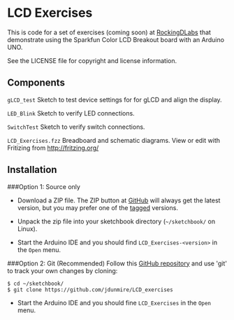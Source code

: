 LCD Exercises
=============
This is code for a set of exercises (coming soon) at
[RockingDLabs](http://rockingdlabs.dunmire.org) that demonstrate using
the Sparkfun Color LCD Breakout board with an Arduino UNO.

See the LICENSE file for copyright and license information.


Components
--------
`gLCD_test`
  Sketch to test device settings for for gLCD and align the display.

`LED_Blink`
  Sketch to verify LED connections.
    
`SwitchTest`
    Sketch to verify switch connections.

`LCD_Exercises.fzz`
    Breadboard and schematic diagrams. View or edit with Fritizing from <http://fritzing.org/>


Installation
------------
###Option 1: Source only
* Download a ZIP file. The ZIP button at
  [GitHub](https://github.com/jdunmire/LCD_exercises) will always get the
  latest version, but you may prefer one of the
  [tagged](https://github.com/jdunmire/LCD_exercises/tags) versions.

* Unpack the zip file into your sketchbook directory (`~/sketchbook/` on
  Linux).

* Start the Arduino IDE and you should find `LCD_Exercises-<version>`
  in the `Open` menu.

###Option 2: Git (Recommended)
Follow this [GitHub repository](https://github.com/jdunmire/LCD_exercises)
and use 'git' to track your own changes by cloning:

    $ cd ~/sketchbook/
    $ git clone https://github.com/jdunmire/LCD_exercises

* Start the Arduino IDE and you should fine `LCD_Exercises` in the
  `Open` menu.

